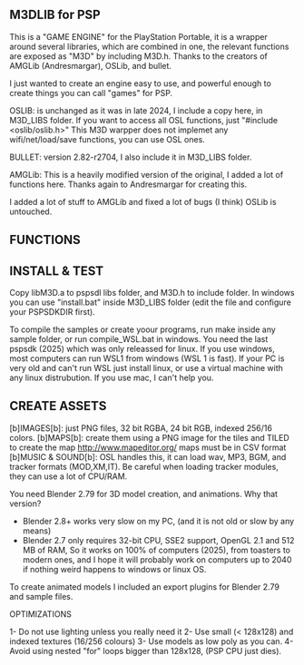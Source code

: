 M3DLIB for PSP
--------------

This is a "GAME ENGINE" for the PlayStation Portable, it is a wrapper around several libraries,
which are combined in one, the relevant functions are exposed as "M3D" by including M3D.h.
Thanks to the creators of AMGLib (Andresmargar), OSLib, and bullet.

I just wanted to create an engine easy to use, and powerful enough to create things
you can call "games" for PSP.

OSLIB: is unchanged as it was in late 2024, I include a copy here, in M3D_LIBS folder.
If you want to access all OSL functions, just "#include <oslib/oslib.h>"
This M3D warpper does not implemet any wifi/net/load/save functions, you can use OSL ones.

BULLET: version 2.82-r2704, I also include it in M3D_LIBS folder.

AMGLib: This is a heavily modified version of the original, I added a lot of functions here.
Thanks again to Andresmargar for creating this.

I added a lot of stuff to AMGLib and fixed a lot of bugs (I think)
OSLib is untouched.

FUNCTIONS
---------



INSTALL & TEST
--------------

Copy libM3D.a to pspsdl libs folder, and M3D.h to include folder.
In windows you can use "install.bat" inside M3D_LIBS folder (edit the file and configure
your PSPSDKDIR first).

To compile the samples or create yoour programs, run make inside any sample folder, 
or run compile_WSL.bat in windows. You need the last pspsdk (2025) which was only releassed 
for linux. If you use windows, most computers can run WSL1 from windows  (WSL 1 is fast). 
If your PC is very old and can't run WSL just install linux, or use a  virtual machine with 
any linux distrubution. If you use mac, I can't help you.

CREATE ASSETS
--------------

[b]IMAGES[b]: just PNG files, 32 bit RGBA, 24 bit RGB, indexed 256/16 colors.
[b]MAPS[b]: create them using a PNG image for the tiles and TILED to create the map http://www.mapeditor.org/
maps must be in CSV format
[b]MUSIC & SOUND[b]: OSL handles this, it can load wav, MP3, BGM, and tracker formats (MOD,XM,IT). 
Be careful when loading tracker modules, they can use a lot of CPU/RAM.

You need Blender 2.79 for 3D model creation, and animations. Why that version? 
- Blender 2.8+ works very slow on my PC, (and it is not old or slow by any means)
- Blender 2.7 only requires 32-bit CPU, SSE2 support, OpenGL 2.1 and 512 MB of RAM,
So it works on 100% of computers (2025), from toasters to modern ones, and I hope
it will probably work on computers up to 2040 if nothing weird happens to windows
or linux OS.

To create animated models I included an export plugins for Blender 2.79 and sample files.


OPTIMIZATIONS

1- Do not use lighting unless you really need it
2- Use small (< 128x128) and indexed textures (16/256 colours)
3- Use models as low poly as you can.
4- Avoid using nested "for" loops bigger than 128x128, (PSP CPU just dies).
